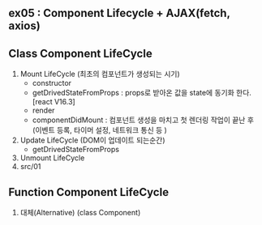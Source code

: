 ## ex05 : Component Lifecycle + AJAX(fetch, axios)

## Class Component LifeCycle

1. Mount LifeCycle (최초의 컴포넌트가 생성되는 시기)
   - constructor
   - getDrivedStateFromProps : props로 받아온 값을 state에 동기화 한다.[react V16.3]
   - render
   - componentDidMount : 컴포넌트 생성을 마치고 첫 렌더링 작업이 끝난 후 (이벤트 등록, 타이머 설정, 네트워크 통신 등 )
2. Update LifeCycle (DOM이 업데이트 되는순간)
   - getDrivedStateFromProps
3. Unmount LifeCycle
4. src/01

## Function Component LifeCycle

1. 대체(Alternative) (class Component)
